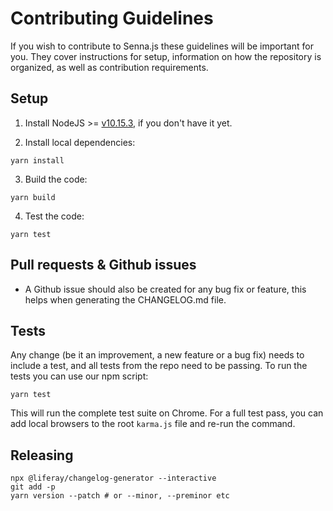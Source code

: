 # Contributing Guidelines

If you wish to contribute to Senna.js these guidelines will be important for
you. They cover instructions for setup, information on how the repository is
organized, as well as contribution requirements.

## Setup

1. Install NodeJS >= [v10.15.3](http://nodejs.org/dist/v10.15.3/), if you don't have it yet.

2. Install local dependencies:

```
yarn install
```

3. Build the code:

```
yarn build
```

4. Test the code:

```
yarn test
```

## Pull requests & Github issues

-   A Github issue should also be created for any bug fix or feature, this helps
    when generating the CHANGELOG.md file.

## Tests

Any change (be it an improvement, a new feature or a bug fix) needs to include
a test, and all tests from the repo need to be passing. To run the tests you
can use our npm script:

```
yarn test
```

This will run the complete test suite on Chrome. For a full test pass, you can
add local browsers to the root `karma.js` file and re-run the command.

## Releasing

```
npx @liferay/changelog-generator --interactive
git add -p
yarn version --patch # or --minor, --preminor etc
```
